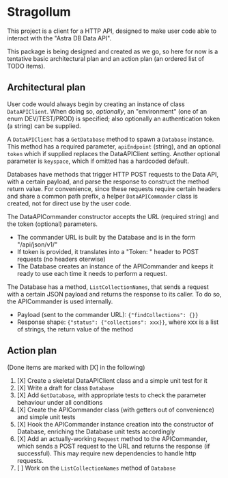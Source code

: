 # Stragollum

This project is a client for a HTTP API, designed
to make user code able to interact with the "Astra DB Data API".

This package is being designed and created as we go, so here for now is a tentative basic architectural plan and an action plan (an ordered list of TODO items).

## Architectural plan

User code would always begin by creating an instance of class `DataAPIClient`.
When doing so, _optionally_, an "environment" (one of an enum DEV/TEST/PROD) is specified; also optionally an authentication token (a string) can be supplied.

A `DataAPIClient` has a `GetDatabase` method to spawn a `Database` instance.
This method has a required parameter, `apiEndpoint` (string), and an optional `token` which if supplied replaces the DataAPIClient setting.
Another optional parameter is `keyspace`, which if omitted has a hardcoded default.

Databases have methods that trigger HTTP POST requests to the Data API, with a certain payload,
and parse the response to construct the method return value. For convenience, since these requests 
require certain headers and share a common path prefix, a helper `DataAPICommander` class is created,
not for direct use by the user code.

The DataAPICommander constructor accepts the URL (required string) and the token (optional) parameters.
- The commander URL is built by the Database and is in the form "<api endpoint>/api/json/v1/<keyspace>"
- If token is provided, it translates into a "Token: <token>" header to POST requests (no headers oterwise)
- The Database creates an instance of the APICommander and keeps it ready to use each time it needs to perform a request.

The Database has a method, `ListCollectionNames`, that sends a request with a certain JSON payload and returns the response to its caller. To do so, the APICommander is used internally.
- Payload (sent to the commander URL): `{"findCollections": {}}`
- Response shape: `{"status": {"collections": xxx}}`, where xxx is a list of strings, the return value of the method

## Action plan

(Done items are marked with [X] in the following)

1. [X] Create a skeletal DataAPIClient class and a simple unit test for it
2. [X] Write a draft for class `Database`
3. [X] Add `GetDatabase`, with appropriate tests to check the parameter behaviour under all conditions
4. [X] Create the APICommander class (with getters out of convenience) and simple unit tests
5. [X] Hook the APICommander instance creation into the constructor of Database, enriching the Database unit tests accordingly
6. [X] Add an actually-working `Request` method to the APICommander, which sends a POST request to the URL and returns the response (if successful). This may require new dependencies to handle http requests.
7. [ ] Work on the `ListCollectionNames` method of `Database`